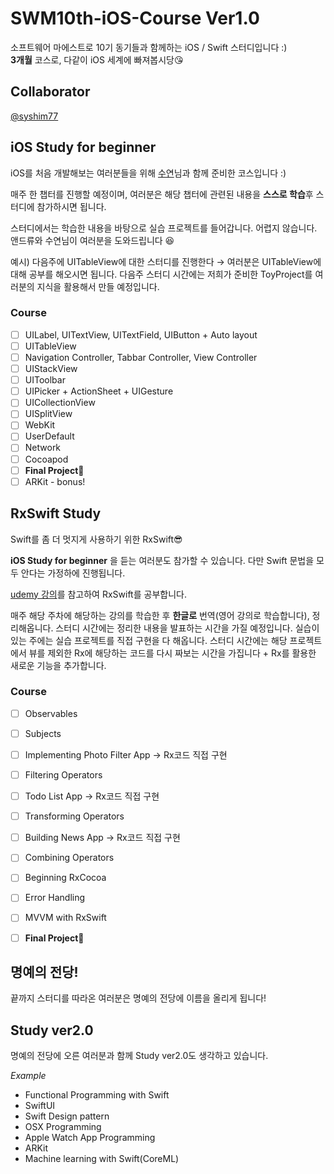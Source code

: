 # SWM10th-iOS-Course Ver1.0
소프트웨어 마에스트로 10기 동기들과 함께하는 iOS / Swift 스터디입니다 :)   
**3개월** 코스로, 다같이 iOS 세계에 빠져봅시당😘

## Collaborator

[@syshim77](https://github.com/syshim77)

## iOS Study for beginner

iOS를 처음 개발해보는 여러분들을 위해 [수연](https://github.com/syshim77)님과 함께 준비한 코스입니다 :) 

매주 한 챕터를 진행할 예정이며, 여러분은 해당 챕터에 관련된 내용을 **스스로 학습**후  스터디에 참가하시면 됩니다. 

스터디에서는 학습한 내용을 바탕으로 실습 프로젝트를 들어갑니다. 어렵지 않습니다. 앤드류와 수연님이 여러분을 도와드립니다 😆

예시) 다음주에 UITableView에 대한 스터디를 진행한다 → 여러분은 UITableView에 대해 공부를 해오시면 됩니다. 다음주 스터디 시간에는 저희가 준비한 ToyProject를 여러분의 지식을 활용해서 만들 예정입니다.


### Course
- [ ]  UILabel, UITextView, UITextField, UIButton + Auto layout
- [ ]  UITableView
- [ ]  Navigation Controller, Tabbar Controller, View Controller
- [ ]  UIStackView
- [ ]  UIToolbar
- [ ]  UIPicker + ActionSheet + UIGesture
- [ ]  UICollectionView
- [ ]  UISplitView
- [ ]  WebKit
- [ ]  UserDefault
- [ ]  Network
- [ ]  Cocoapod
- [ ]  **Final Project🥳**
- [ ]  ARKit - bonus!

## RxSwift Study

Swift를 좀 더 멋지게 사용하기 위한 RxSwift😎

**iOS Study for beginner** 을 듣는 여러분도 참가할 수 있습니다. 다만 Swift 문법을 모두 안다는 가정하에 진행됩니다. 

[udemy 강의](https://www.udemy.com/mastering-rxswift-in-ios/)를 참고하여 RxSwift를 공부합니다.

매주 해당 주차에 해당하는 강의를 학습한 후 **한글로** 번역(영어 강의로 학습합니다), 정리해옵니다. 스터디 시간에는 정리한 내용을 발표하는 시간을 가질 예정입니다.
실습이 있는 주에는 실습 프로젝트를 직접 구현을 다 해옵니다. 스터디 시간에는 해당 프로젝트에서 뷰를 제외한 Rx에 해당하는 코드를 다시 짜보는 시간을 가집니다 + Rx를 활용한 새로운 기능을 추가합니다.

### Course
- [ ]  Observables 
- [ ]  Subjects
- [ ]  Implementing Photo Filter App → Rx코드 직접 구현
- [ ]  Filtering Operators
- [ ]  Todo List App → Rx코드 직접 구현
- [ ]  Transforming Operators 
- [ ]  Building News App → Rx코드 직접 구현
- [ ]  Combining Operators
- [ ]  Beginning RxCocoa
- [ ]  Error Handling
- [ ]  MVVM with RxSwift
- [ ]  **Final Project🥳**


## 명예의 전당!

끝까지 스터디를 따라온 여러분은 명예의 전당에 이름을 올리게 됩니다!

## Study ver2.0

명예의 전당에 오른 여러분과 함께 Study ver2.0도 생각하고 있습니다.      
       
*Example*
- Functional Programming with Swift
- SwiftUI
- Swift Design pattern
- OSX Programming
- Apple Watch App Programming
- ARKit
- Machine learning with Swift(CoreML)
